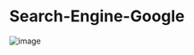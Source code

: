 # Search-Engine-Google

![image](https://github.com/user-attachments/assets/a384f0de-e817-4d30-820c-d95227c25ee5)
